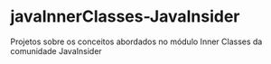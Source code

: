 # javaInnerClasses-JavaInsider
Projetos sobre os conceitos abordados no módulo Inner Classes da comunidade JavaInsider 
